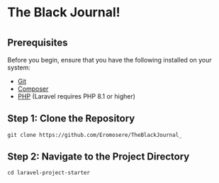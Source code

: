 # The Black Journal!
#   

## Prerequisites

Before you begin, ensure that you have the following installed on your system:

- [Git](https://git-scm.com/)
- [Composer](https://getcomposer.org/)
- [PHP](https://www.php.net/) (Laravel requires PHP 8.1 or higher)

## Step 1: Clone the Repository

```
git clone https://github.com/Eromosere/TheBlackJournal_
```

## Step 2: Navigate to the Project Directory

```
cd laravel-project-starter
```
